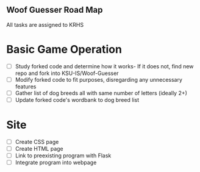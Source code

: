 ## Woof Guesser Road Map
All tasks are assigned to KRHS

# Basic Game Operation
- [ ] Study forked code and determine how it works- If it does not, find new repo and fork into KSU-IS/Woof-Guesser
- [ ] Modify forked code to fit purposes, disregarding any unnecessary features
- [ ] Gather list of dog breeds all with same number of letters (ideally 2+)
- [ ] Update forked code's wordbank to dog breed list

# Site
- [ ] Create CSS page
- [ ] Create HTML page
- [ ] Link to preexisting program with Flask
- [ ] Integrate program into webpage
